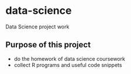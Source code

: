 data-science
============

Data Science project work 


## Purpose of this project

* do the homework of data science coursework
* collect R programs and useful code snippets

